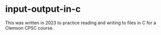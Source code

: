 # input-output-in-c

This was written in 2023 to practice reading and writing to files in C for a Clemson CPSC course.
